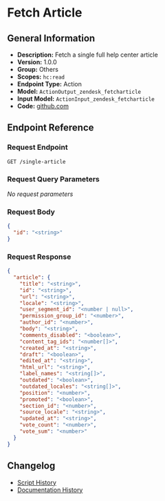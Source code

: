 <!-- BEGIN GENERATED CONTENT -->
# Fetch Article

## General Information

- **Description:** Fetch a single full help center article
- **Version:** 1.0.0
- **Group:** Others
- **Scopes:** `hc:read`
- **Endpoint Type:** Action
- **Model:** `ActionOutput_zendesk_fetcharticle`
- **Input Model:** `ActionInput_zendesk_fetcharticle`
- **Code:** [github.com](https://github.com/NangoHQ/integration-templates/tree/main/integrations/zendesk/actions/fetch-article.ts)


## Endpoint Reference

### Request Endpoint

`GET /single-article`

### Request Query Parameters

_No request parameters_

### Request Body

```json
{
  "id": "<string>"
}
```

### Request Response

```json
{
  "article": {
    "title": "<string>",
    "id": "<string>",
    "url": "<string>",
    "locale": "<string>",
    "user_segment_id": "<number | null>",
    "permission_group_id": "<number>",
    "author_id": "<number>",
    "body": "<string>",
    "comments_disabled": "<boolean>",
    "content_tag_ids": "<number[]>",
    "created_at": "<string>",
    "draft": "<boolean>",
    "edited_at": "<string>",
    "html_url": "<string>",
    "label_names": "<string[]>",
    "outdated": "<boolean>",
    "outdated_locales": "<string[]>",
    "position": "<number>",
    "promoted": "<boolean>",
    "section_id": "<number>",
    "source_locale": "<string>",
    "updated_at": "<string>",
    "vote_count": "<number>",
    "vote_sum": "<number>"
  }
}
```

## Changelog

- [Script History](https://github.com/NangoHQ/integration-templates/commits/main/integrations/zendesk/actions/fetch-article.ts)
- [Documentation History](https://github.com/NangoHQ/integration-templates/commits/main/integrations/zendesk/actions/fetch-article.md)

<!-- END  GENERATED CONTENT -->

